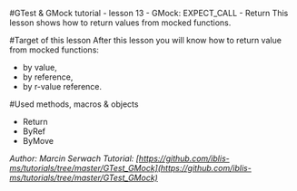 #GTest & GMock tutorial - lesson 13 - GMock: EXPECT_CALL - Return
This lesson shows how to return values from mocked functions.

#Target of this lesson
After this lesson you will know how to return value from mocked functions:
- by value,
- by reference,
- by r-value reference.

#Used methods, macros & objects
- Return
- ByRef
- ByMove


*Author: Marcin Serwach*
*Tutorial: [https://github.com/iblis-ms/tutorials/tree/master/GTest_GMock](https://github.com/iblis-ms/tutorials/tree/master/GTest_GMock)*
